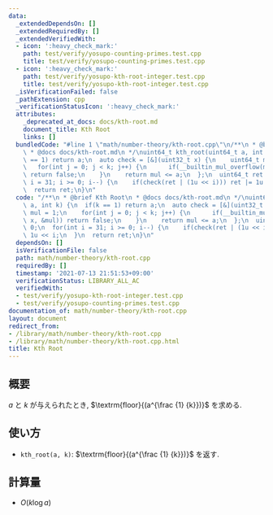 ```yaml
---
data:
  _extendedDependsOn: []
  _extendedRequiredBy: []
  _extendedVerifiedWith:
  - icon: ':heavy_check_mark:'
    path: test/verify/yosupo-counting-primes.test.cpp
    title: test/verify/yosupo-counting-primes.test.cpp
  - icon: ':heavy_check_mark:'
    path: test/verify/yosupo-kth-root-integer.test.cpp
    title: test/verify/yosupo-kth-root-integer.test.cpp
  _isVerificationFailed: false
  _pathExtension: cpp
  _verificationStatusIcon: ':heavy_check_mark:'
  attributes:
    _deprecated_at_docs: docs/kth-root.md
    document_title: Kth Root
    links: []
  bundledCode: "#line 1 \"math/number-theory/kth-root.cpp\"\n/**\n * @brief Kth Root\n\
    \ * @docs docs/kth-root.md\n */\nuint64_t kth_root(uint64_t a, int k) {\n  if(k\
    \ == 1) return a;\n  auto check = [&](uint32_t x) {\n    uint64_t mul = 1;\n \
    \   for(int j = 0; j < k; j++) {\n      if(__builtin_mul_overflow(mul, x, &mul))\
    \ return false;\n    }\n    return mul <= a;\n  };\n  uint64_t ret = 0;\n  for(int\
    \ i = 31; i >= 0; i--) {\n    if(check(ret | (1u << i))) ret |= 1u << i;\n  }\n\
    \  return ret;\n}\n"
  code: "/**\n * @brief Kth Root\n * @docs docs/kth-root.md\n */\nuint64_t kth_root(uint64_t\
    \ a, int k) {\n  if(k == 1) return a;\n  auto check = [&](uint32_t x) {\n    uint64_t\
    \ mul = 1;\n    for(int j = 0; j < k; j++) {\n      if(__builtin_mul_overflow(mul,\
    \ x, &mul)) return false;\n    }\n    return mul <= a;\n  };\n  uint64_t ret =\
    \ 0;\n  for(int i = 31; i >= 0; i--) {\n    if(check(ret | (1u << i))) ret |=\
    \ 1u << i;\n  }\n  return ret;\n}\n"
  dependsOn: []
  isVerificationFile: false
  path: math/number-theory/kth-root.cpp
  requiredBy: []
  timestamp: '2021-07-13 21:51:53+09:00'
  verificationStatus: LIBRARY_ALL_AC
  verifiedWith:
  - test/verify/yosupo-kth-root-integer.test.cpp
  - test/verify/yosupo-counting-primes.test.cpp
documentation_of: math/number-theory/kth-root.cpp
layout: document
redirect_from:
- /library/math/number-theory/kth-root.cpp
- /library/math/number-theory/kth-root.cpp.html
title: Kth Root
---
```

## 概要

$a$ と $k$ が与えられたとき, $\textrm{floor}{(a^{\frac {1} {k}})}$ を求める.

## 使い方

* `kth_root(a, k)`: $\textrm{floor}{(a^{\frac {1} {k}})}$ を返す.

## 計算量

* $O(k \log a)$
